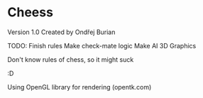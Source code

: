 # Cheess
Version 1.0
Created by Ondřej Burian

TODO:
	Finish rules
	Make check-mate logic
	Make AI
	3D Graphics


Don't know rules of chess, so it might suck

:D

Using OpenGL library for rendering (opentk.com)
